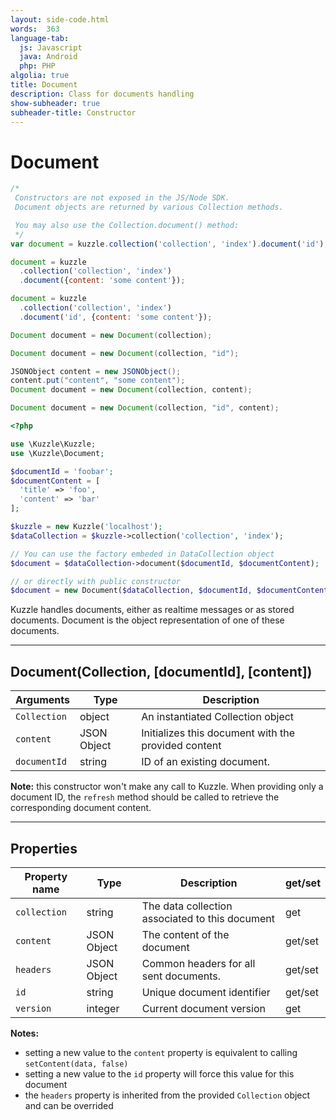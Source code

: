 ```yaml
---
layout: side-code.html
words:  363
language-tab:
  js: Javascript
  java: Android
  php: PHP
algolia: true
title: Document
description: Class for documents handling
show-subheader: true
subheader-title: Constructor
---
```


# Document

```js
/*
 Constructors are not exposed in the JS/Node SDK.
 Document objects are returned by various Collection methods.

 You may also use the Collection.document() method:
 */
var document = kuzzle.collection('collection', 'index').document('id');

document = kuzzle
  .collection('collection', 'index')
  .document({content: 'some content'});

document = kuzzle
  .collection('collection', 'index')
  .document('id', {content: 'some content'});
```

```java
Document document = new Document(collection);

Document document = new Document(collection, "id");

JSONObject content = new JSONObject();
content.put("content", "some content");
Document document = new Document(collection, content);

Document document = new Document(collection, "id", content);
```

```php
<?php

use \Kuzzle\Kuzzle;
use \Kuzzle\Document;

$documentId = 'foobar';
$documentContent = [
  'title' => 'foo',
  'content' => 'bar'
];

$kuzzle = new Kuzzle('localhost');
$dataCollection = $kuzzle->collection('collection', 'index');

// You can use the factory embeded in DataCollection object
$document = $dataCollection->document($documentId, $documentContent);

// or directly with public constructor
$document = new Document($dataCollection, $documentId, $documentContent);
```

Kuzzle handles documents, either as realtime messages or as stored documents. Document is the object representation of one of these documents.

---

## Document(Collection, [documentId], [content])

| Arguments | Type | Description |
|---------------|---------|----------------------------------------|
| ``Collection`` | object | An instantiated Collection object |
| ``content`` | JSON Object | Initializes this document with the provided content |
| ``documentId`` | string | ID of an existing document. |

**Note:**  this constructor won't make any call to Kuzzle. When providing only a document ID, the `refresh` method should be called to retrieve the corresponding document content.

---

## Properties

| Property name | Type | Description | get/set |
|--------------|--------|-----------------------------------|---------|
| ``collection`` | string | The data collection associated to this document | get |
| ``content`` | JSON Object | The content of the document | get/set |
| ``headers`` | JSON Object | Common headers for all sent documents. | get/set |
| ``id`` | string | Unique document identifier | get/set |
| ``version`` | integer | Current document version | get |

**Notes:**  

* setting a new value to the ``content`` property is equivalent to calling ``setContent(data, false)``
* setting a new value to the ``id`` property will force this value for this document
* the ``headers`` property is inherited from the provided ``Collection`` object and can be overrided
